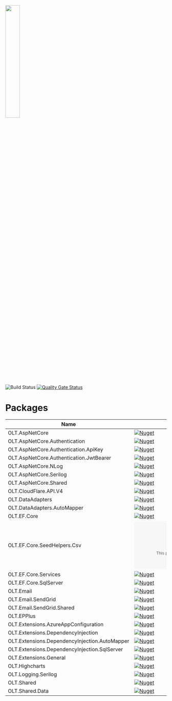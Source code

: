 <img src="https://user-images.githubusercontent.com/1365728/127748628-47575d74-a2fb-4539-a31e-74d8b435fc21.png" width="30%" >

![Build Status](https://dev.azure.com/outerlimitstech/OLT/_apis/build/status/OuterlimitsTech.olt-dotnet-libraries) [![Quality Gate Status](https://sonarcloud.io/api/project_badges/measure?project=OuterlimitsTech_olt-dotnet-libraries&metric=alert_status)](https://sonarcloud.io/dashboard?id=OuterlimitsTech_olt-dotnet-libraries)

# Packages

| Name                                          | Version                                                                                                                                                                | Deprecated |
| --------------------------------------------- | ---------------------------------------------------------------------------------------------------------------------------------------------------------------------- | :--------: |
| OLT.AspNetCore                                | [![Nuget](https://img.shields.io/nuget/v/OLT.AspNetCore)](https://www.nuget.org/packages/OLT.AspNetCore)                                                               |            |
| OLT.AspNetCore.Authentication                 | [![Nuget](https://img.shields.io/nuget/v/OLT.AspNetCore.Authentication)](https://www.nuget.org/packages/OLT.AspNetCore.Authentication)                                 |            |
| OLT.AspNetCore.Authentication.ApiKey          | [![Nuget](https://img.shields.io/nuget/v/OLT.AspNetCore.Authentication.ApiKey)](https://www.nuget.org/packages/OLT.AspNetCore.Authentication.ApiKey)                   |            |
| OLT.AspNetCore.Authentication.JwtBearer       | [![Nuget](https://img.shields.io/nuget/v/OLT.AspNetCore.Authentication.JwtBearer)](https://www.nuget.org/packages/OLT.AspNetCore.Authentication.JwtBearer)             |            |
| OLT.AspNetCore.NLog                           | [![Nuget](https://img.shields.io/nuget/v/OLT.AspNetCore.NLog)](https://www.nuget.org/packages/OLT.AspNetCore.Shared)                                                   |            |
| OLT.AspNetCore.Serilog                        | [![Nuget](https://img.shields.io/nuget/v/OLT.AspNetCore.Serilog)](https://www.nuget.org/packages/OLT.AspNetCore.Serilog)                                               |            |
| OLT.AspNetCore.Shared                         | [![Nuget](https://img.shields.io/nuget/v/OLT.AspNetCore.Shared)](https://www.nuget.org/packages/OLT.AspNetCore.NLog)                                                   |            |
| OLT.CloudFlare.API.V4                         | [![Nuget](https://img.shields.io/nuget/v/OLT.CloudFlare.API.V4)](https://www.nuget.org/packages/OLT.CloudFlare.API.V4)                                                 |            |
| OLT.DataAdapters                              | [![Nuget](https://img.shields.io/nuget/v/OLT.DataAdapters)](https://www.nuget.org/packages/OLT.DataAdapters)                                                           |            |
| OLT.DataAdapters.AutoMapper                   | [![Nuget](https://img.shields.io/nuget/v/OLT.DataAdapters.AutoMapper)](https://www.nuget.org/packages/OLT.DataAdapters.AutoMapper)                                     |            |
| OLT.EF.Core                                   | [![Nuget](https://img.shields.io/nuget/v/OLT.EF.Core)](https://www.nuget.org/packages/OLT.EF.Core)                                                                     |            |
| OLT.EF.Core.SeedHelpers.Csv                   | [![Nuget](https://img.shields.io/nuget/v/OLT.EF.Core.SeedHelpers.Csv)](https://www.nuget.org/packages/OLT.EF.Core.SeedHelpers.Csv)                                     |            |
| OLT.EF.Core.Services                          | [![Nuget](https://img.shields.io/nuget/v/OLT.EF.Core.Services)](https://www.nuget.org/packages/OLT.EF.Core.Services)                                                   |            |
| OLT.EF.Core.SqlServer                         | [![Nuget](https://img.shields.io/nuget/v/OLT.EF.Core.Services)](https://www.nuget.org/packages/OLT.EF.Core.SqlServer)                                                  |            |
| OLT.Email                                     | [![Nuget](https://img.shields.io/nuget/v/OLT.Email)](https://www.nuget.org/packages/OLT.Email)                                                                         |            |
| OLT.Email.SendGrid                            | [![Nuget](https://img.shields.io/nuget/v/OLT.Email.SendGrid)](https://www.nuget.org/packages/OLT.Email.SendGrid)                                                       |            |
| OLT.Email.SendGrid.Shared                     | [![Nuget](https://img.shields.io/nuget/v/OLT.Email.SendGrid.Shared)](https://www.nuget.org/packages/OLT.Email.SendGrid.Shared)                                         |            |
| OLT.EPPlus                                    | [![Nuget](https://img.shields.io/nuget/v/OLT.EPPlus)](https://www.nuget.org/packages/OLT.EPPlus)                                                                       |            |
| OLT.Extensions.AzureAppConfiguration          | [![Nuget](https://img.shields.io/nuget/v/OLT.Extensions.AzureAppConfiguration)](https://www.nuget.org/packages/OLT.Extensions.AzureAppConfiguration)                   |            |
| OLT.Extensions.DependencyInjection            | [![Nuget](https://img.shields.io/nuget/v/OLT.Extensions.DependencyInjection)](https://www.nuget.org/packages/OLT.Extensions.DependencyInjection)                       |            |
| OLT.Extensions.DependencyInjection.AutoMapper | [![Nuget](https://img.shields.io/nuget/v/OLT.Extensions.DependencyInjection.AutoMapper)](https://www.nuget.org/packages/OLT.Extensions.DependencyInjection.AutoMapper) |            |
| OLT.Extensions.DependencyInjection.SqlServer  | [![Nuget](https://img.shields.io/nuget/v/OLT.Extensions.DependencyInjection.SqlServer)](https://www.nuget.org/packages/OLT.Extensions.DependencyInjection.SqlServer)   |    Yes     |
| OLT.Extensions.General                        | [![Nuget](https://img.shields.io/nuget/v/OLT.Extensions.General)](https://www.nuget.org/packages/OLT.Extensions.General)                                               |            |
| OLT.Highcharts                                | [![Nuget](https://img.shields.io/nuget/v/OLT.Highcharts)](https://www.nuget.org/packages/OLT.Highcharts)                                                               |            |
| OLT.Logging.Serilog                           | [![Nuget](https://img.shields.io/nuget/v/OLT.Logging.Serilog)](https://www.nuget.org/packages/OLT.Logging.Serilog)                                                     |            |
| OLT.Shared                                    | [![Nuget](https://img.shields.io/nuget/v/OLT.Shared)](https://www.nuget.org/packages/OLT.Shared)                                                                       |            |
| OLT.Shared.Data                               | [![Nuget](https://img.shields.io/nuget/v/OLT.Shared.Data)](https://www.nuget.org/packages/OLT.Shared.Data)                                                             |            |

